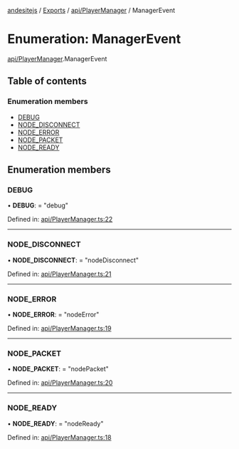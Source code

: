 [andesitejs](../../README.md) / [Exports](../../modules.md) / [api/PlayerManager](../../modules/api_playermanager.md) / ManagerEvent

# Enumeration: ManagerEvent

[api/PlayerManager](../../modules/api_playermanager.md).ManagerEvent

## Table of contents

### Enumeration members

- [DEBUG](playermanager.managerevent.md#debug)
- [NODE\_DISCONNECT](playermanager.managerevent.md#node_disconnect)
- [NODE\_ERROR](playermanager.managerevent.md#node_error)
- [NODE\_PACKET](playermanager.managerevent.md#node_packet)
- [NODE\_READY](playermanager.managerevent.md#node_ready)

## Enumeration members

### DEBUG

• **DEBUG**: = "debug"

Defined in: [api/PlayerManager.ts:22](https://github.com/Lavaclient/andesite/blob/7241e28/src/api/PlayerManager.ts#L22)

___

### NODE\_DISCONNECT

• **NODE\_DISCONNECT**: = "nodeDisconnect"

Defined in: [api/PlayerManager.ts:21](https://github.com/Lavaclient/andesite/blob/7241e28/src/api/PlayerManager.ts#L21)

___

### NODE\_ERROR

• **NODE\_ERROR**: = "nodeError"

Defined in: [api/PlayerManager.ts:19](https://github.com/Lavaclient/andesite/blob/7241e28/src/api/PlayerManager.ts#L19)

___

### NODE\_PACKET

• **NODE\_PACKET**: = "nodePacket"

Defined in: [api/PlayerManager.ts:20](https://github.com/Lavaclient/andesite/blob/7241e28/src/api/PlayerManager.ts#L20)

___

### NODE\_READY

• **NODE\_READY**: = "nodeReady"

Defined in: [api/PlayerManager.ts:18](https://github.com/Lavaclient/andesite/blob/7241e28/src/api/PlayerManager.ts#L18)
